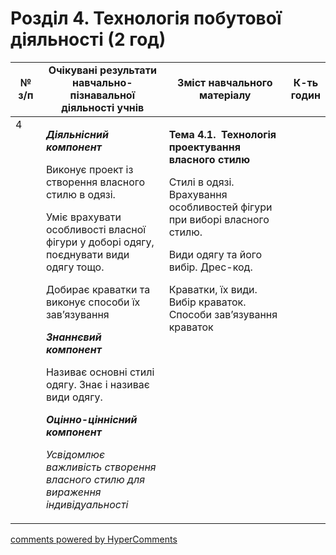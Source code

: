 <div id="hypercomments_widget" class="js-hypercomments-widget invisible"></div>

# Розділ 4. Технологія побутової діяльності (2 год)

<table>
<tr>
<td width="10%" align="center"><b>№ з/п</b></td>
<td width="40%" align="center"><b>Очікувані результати навчально-пізнавальної діяльності учнів</b></td>
<td width="40%" align="center"><b>Зміст навчального матеріалу</b></td>
<td width="10%" align="center"><b>К-ть годин</b></td>
</tr>
<tbody>
<tr>
<td  width="10%" style="vertical-align:top !important;">4</td>
<td  width="40%" style="vertical-align:top !important;">
<p><strong><em>Діяльнісний компонент</em></strong></p>
<p>Виконує проект із створення власного стилю в одязі.</p>
<p>Уміє врахувати особливості власної фігури у доборі одягу, поєднувати види одягу тощо.&nbsp;</p>
<p>Добирає краватки та виконує способи їх зав&rsquo;язування</p>
<p><strong><em>Знаннєвий компонент</em></strong></p>
<p>Називає основні стилі одягу. Знає і називає види одягу.</p>
<p><strong><em>Оцінно-ціннісний компонент</em></strong></p>
<p><em>Усвідомлює важливість створення власного стилю для вираження індивідуальності</em></p>
</td>
<td width="40%" style="vertical-align:top !important;">
<p><strong>Тема 4.1.&nbsp; Технологія проектування власного стилю</strong></p>
<p>Стилі в одязі. Врахування особливостей фігури при виборі власного стилю.</p>
<p>Види одягу та його вибір. Дрес-код.</p>
<p>Краватки, їх види. Вибір краваток. Способи зав&rsquo;язування краваток</p>
</td>
<td width="10%" style="vertical-align:top !important;"></td>
</tr>
</tr>
</table>

<div class="js-hypercomments-container">
<a href="http://hypercomments.com" class="hc-link" title="comments widget">comments powered by HyperComments</a>
</div>